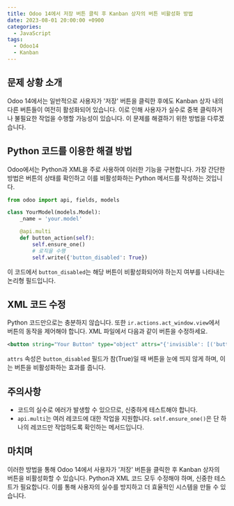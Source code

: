 ```yaml
---
title: Odoo 14에서 저장 버튼 클릭 후 Kanban 상자의 버튼 비활성화 방법
date: 2023-08-01 20:00:00 +0900
categories:
  - JavaScript
tags:
  - Odoo14
  - Kanban
---
```


## 문제 상황 소개

Odoo 14에서는 일반적으로 사용자가 '저장' 버튼을 클릭한 후에도 Kanban 상자 내의 다른 버튼들이 여전히 활성화되어 있습니다. 이로 인해 사용자가 실수로 중복 클릭하거나 불필요한 작업을 수행할 가능성이 있습니다. 이 문제를 해결하기 위한 방법을 다루겠습니다.

## Python 코드를 이용한 해결 방법

Odoo에서는 Python과 XML을 주로 사용하여 이러한 기능을 구현합니다. 가장 간단한 방법은 버튼의 상태를 확인하고 이를 비활성화하는 Python 메서드를 작성하는 것입니다.

```python
from odoo import api, fields, models

class YourModel(models.Model):
    _name = 'your.model'

    @api.multi
    def button_action(self):
        self.ensure_one()
        # 로직을 수행
        self.write({'button_disabled': True})
```

이 코드에서 `button_disabled`는 해당 버튼이 비활성화되어야 하는지 여부를 나타내는 논리형 필드입니다.

## XML 코드 수정

Python 코드만으로는 충분하지 않습니다. 또한 `ir.actions.act_window.view`에서 버튼의 동작을 제어해야 합니다. XML 파일에서 다음과 같이 버튼을 수정하세요.

```xml
<button string="Your Button" type="object" attrs="{'invisible': [('button_disabled', '=', True)]}" />
```

`attrs` 속성은 `button_disabled` 필드가 참(True)일 때 버튼을 눈에 띄지 않게 하며, 이는 버튼을 비활성화하는 효과를 줍니다.

## 주의사항

- 코드의 실수로 에러가 발생할 수 있으므로, 신중하게 테스트해야 합니다.
- `api.multi`는 여러 레코드에 대한 작업을 지원합니다. `self.ensure_one()`은 단 하나의 레코드만 작업하도록 확인하는 메서드입니다.

## 마치며

이러한 방법을 통해 Odoo 14에서 사용자가 '저장' 버튼을 클릭한 후 Kanban 상자의 버튼을 비활성화할 수 있습니다. Python과 XML 코드 모두 수정해야 하며, 신중한 테스트가 필요합니다. 이를 통해 사용자의 실수를 방지하고 더 효율적인 시스템을 만들 수 있습니다.